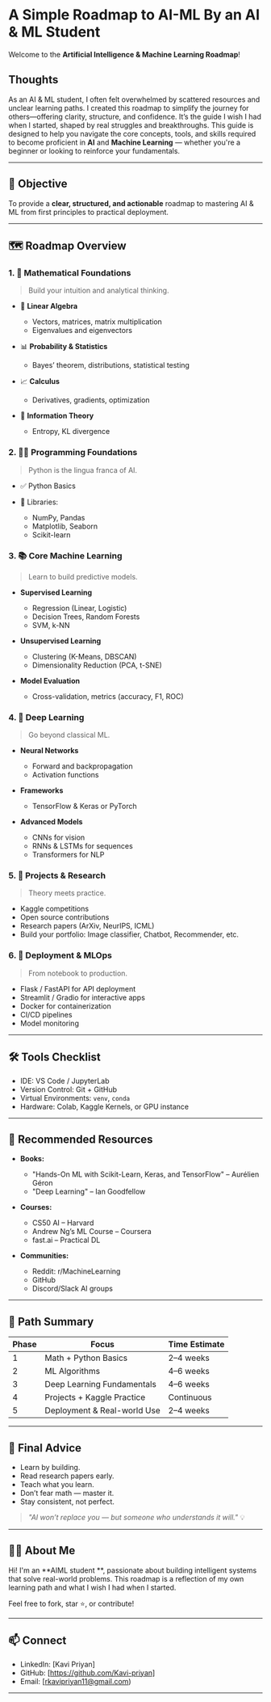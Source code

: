 # A Simple Roadmap to AI-ML By an AI & ML Student

Welcome to the **Artificial Intelligence & Machine Learning Roadmap**!

## Thoughts
As an AI & ML student, I often felt overwhelmed by scattered resources and unclear learning paths. I created this roadmap to simplify the journey for others—offering clarity, structure, and confidence. It’s the guide I wish I had when I started, shaped by real struggles and breakthroughs.
This guide is designed to help you navigate the core concepts, tools, and skills required to become proficient in **AI** and **Machine Learning** — whether you're a beginner or looking to reinforce your fundamentals.

---

## 🎯 Objective

To provide a **clear, structured, and actionable** roadmap to mastering AI & ML from first principles to practical deployment.

---

## 🗺️ Roadmap Overview

### 1. 📌 **Mathematical Foundations**

> Build your intuition and analytical thinking.

* 🧮 **Linear Algebra**

  * Vectors, matrices, matrix multiplication
  * Eigenvalues and eigenvectors
* 📊 **Probability & Statistics**

  * Bayes’ theorem, distributions, statistical testing
* 📈 **Calculus**

  * Derivatives, gradients, optimization
* 🧠 **Information Theory**

  * Entropy, KL divergence

### 2. 👨‍💻 **Programming Foundations**

> Python is the lingua franca of AI.

* ✅ Python Basics
* 🧰 Libraries:

  * NumPy, Pandas
  * Matplotlib, Seaborn
  * Scikit-learn

### 3. 📚 **Core Machine Learning**

> Learn to build predictive models.

* **Supervised Learning**

  * Regression (Linear, Logistic)
  * Decision Trees, Random Forests
  * SVM, k-NN
* **Unsupervised Learning**

  * Clustering (K-Means, DBSCAN)
  * Dimensionality Reduction (PCA, t-SNE)
* **Model Evaluation**

  * Cross-validation, metrics (accuracy, F1, ROC)

### 4. 🧠 **Deep Learning**

> Go beyond classical ML.

* **Neural Networks**

  * Forward and backpropagation
  * Activation functions
* **Frameworks**

  * TensorFlow & Keras or PyTorch
* **Advanced Models**

  * CNNs for vision
  * RNNs & LSTMs for sequences
  * Transformers for NLP

### 5. 🧪 **Projects & Research**

> Theory meets practice.

* Kaggle competitions
* Open source contributions
* Research papers (ArXiv, NeurIPS, ICML)
* Build your portfolio: Image classifier, Chatbot, Recommender, etc.

### 6. 🚀 **Deployment & MLOps**

> From notebook to production.

* Flask / FastAPI for API deployment
* Streamlit / Gradio for interactive apps
* Docker for containerization
* CI/CD pipelines
* Model monitoring

---

## 🛠️ Tools Checklist

* IDE: VS Code / JupyterLab
* Version Control: Git + GitHub
* Virtual Environments: `venv`, `conda`
* Hardware: Colab, Kaggle Kernels, or GPU instance

---

## 📖 Recommended Resources

* **Books:**

  * "Hands-On ML with Scikit-Learn, Keras, and TensorFlow" – Aurélien Géron
  * "Deep Learning" – Ian Goodfellow
* **Courses:**

  * CS50 AI – Harvard
  * Andrew Ng’s ML Course – Coursera
  * fast.ai – Practical DL
* **Communities:**

  * Reddit: r/MachineLearning
  * GitHub
  * Discord/Slack AI groups

---

## 🧭 Path Summary

| Phase | Focus                       | Time Estimate |
| ----- | --------------------------- | ------------- |
| 1     | Math + Python Basics        | 2–4 weeks     |
| 2     | ML Algorithms               | 4–6 weeks     |
| 3     | Deep Learning Fundamentals  | 4–6 weeks     |
| 4     | Projects + Kaggle Practice  | Continuous    |
| 5     | Deployment & Real-world Use | 2–4 weeks     |

---

## 🏁 Final Advice

* Learn by building.
* Read research papers early.
* Teach what you learn.
* Don’t fear math — master it.
* Stay consistent, not perfect.

> *"AI won’t replace you — but someone who understands it will."* 💡

---

## 👨‍🎓 About Me

Hi! I'm an **AIML student **, passionate about building intelligent systems that solve real-world problems. This roadmap is a reflection of my own learning path and what I wish I had when I started.

Feel free to fork, star ⭐, or contribute!

---

## 📫 Connect

* LinkedIn: \[Kavi Priyan]
* GitHub: \[https://github.com/Kavi-priyan]
* Email: [rkavipriyan11@gmail.com)

---
